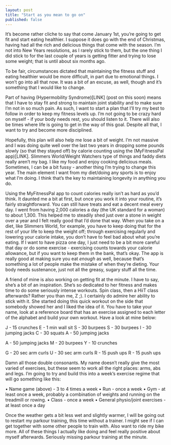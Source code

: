 ```yaml
---
layout: post
title: "Start as you mean to go on"
published: false
---
```


It’s become rather cliche to say that come January 1st, you’re going to get fit and start eating healthier. I suppose it does go with the end of Christmas, having had all the rich and delicious things that come with the season. I’m not into New Years resolutions, as I rarely stick to them, but the one thing I did stick to for the last couple of years is getting fitter and trying to lose some weight; that is until about six months ago. 

To be fair, circumstances dictated that maintaining the fitness stuff and eating healthier would be more difficult, in part due to emotional things. I won’t go into all that now. It was a bit of an excuse, as well, though and it’s something that I would like to change. 

Part of having (Hypermobility Syndrome)[LINK] (post on this soon) means that I have to stay fit and strong to maintain joint stability and to make sure I’m not in so much pain. As such, I want to start a plan that I’ll try my best to follow in order to keep my fitness levels up. I’m not going to be crazy hard on myself - if your body needs rest, you should listen to it. There will also be times where life is going to get in the way of this goal. Despite all that,  I want to try and become more disciplined.

Hopefully, this plan will also help me lose a bit of weight. I’m not massive and I was doing quite well over the last two years in dropping some pounds slowly (so that they stayed off) by calorie counting using the (MyFitnessPal app)[LINK]. Slimmers World/Weight Watchers type of things and faddy diets really aren’t my bag. I like my food and enjoy cooking delicious meals. Sometimes, I can be a bit fussy - another thing I’m trying to change this year. The main element I want from my diet/doing any sports is to enjoy what I’m doing. I think that’s the key to maintaining longevity in anything you do. 

Using the MyFitnessPal app to count calories really isn’t as hard as you’d think. It daunted me a bit at first, but once you work it into your routine, it’s fairly straightforward. You can still have treats and eat a decent meal every day. I went from having 2,000 calories a day (the UK standard for a woman) to about 1,300. This helped me to steadily shed just over a stone in weight over a year and I felt really good that I’d done that way. When you take on a diet, like Slimmers World, for example, you have to keep doing that for the rest of your life to keep the weight off; through exercising regularly and lowering your calorie intake, you don’t have to feel bad about what you’re eating. If I want to have pizza one day, I just need to be a bit more careful that day or do some exercise - exercising counts towards your calorie allowance, but if you want to keep them in the bank, that’s okay. The app is really good at making sure you eat *enough* as well, because that’s something a lot of people make the mistake of when they’re dieting. Your body needs sustenance, just not all the greasy, sugary stuff all the time.

A friend of mine is also working on getting fit at the minute. I have to say, she’s a bit of an inspiration. She’s so dedicated to her fitness and makes time to do some seriously intense workouts. Spin class, then a HiiT class afterwards? Rather you than me, Z ;). I certainly do admire her ability to stick with it. She started doing this quick workout on the side that somebody showed her and I liked the idea of it. You have to take your name, look at a reference board that has an exercise assigned to each letter of the alphabet and build your own workout. Have a look at mine below:

J - 15 crunches
E - 1 min wall sit
S - 30 burpees
S - 30 burpees
I - 30 jumping jacks
C - 30 squats
A - 50 jumping jacks

A - 50 jumping jacks
M - 20 burpees
Y - 10 crunches

G - 20 sec arm curls
U - 30 sec arm curls
R - 15 push ups
R - 15 push ups

Damn all those double consonants. My name doesn’t really give the most varied of exercises, but these seem to work all the right places: arms, abs and legs. I’m going to try and build this into a week’s exercise regime that will go something like this: 

•	Name game (above) - 3 to 4 times a week
•	Run - once a week
•	Gym - at least once a week, probably a combination of weights and running on the treadmill or rowing.
•	Class - once a week
•	General physio/joint exercises - at least once a day

Once the weather gets a bit less wet and slightly warmer, I will be going out to restart my parkour training, this time without a trainer. I might see if I can get together with some other people to train with. Also want to ride my bike more. All of these things I actually like doing and feel really positive about myself afterwards. Seriously missing parkour training at the minute. 
